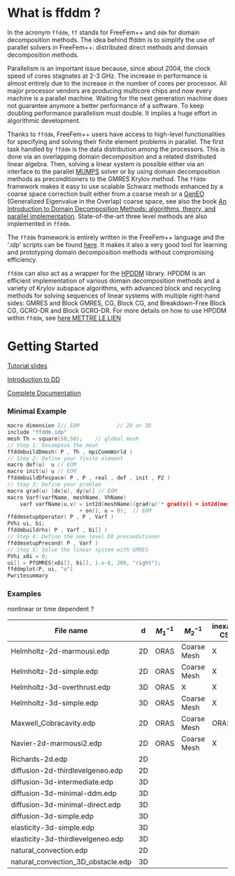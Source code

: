 # What is ffddm ?

In the acronym `ffddm`, `ff` stands for  FreeFem++ and `ddm` for domain decomposition methods. The idea behind ffddm is to simplify the use of parallel solvers in FreeFem++: distributed direct methods and domain decomposition methods.  

Parallelism is an important issue because, since about 2004, the clock speed of cores stagnates at 2-3 GHz. The increase in performance is almost entirely due to the increase in the number of cores per processor. All major processor vendors are producing multicore chips and now every machine is a parallel machine. Waiting for the next generation machine does not guarantee anymore a better performance of a software. To keep doubling performance parallelism must double. It implies a huge effort in algorithmic development. 

Thanks to `ffddm`, FreeFem++ users have access to high-level functionalities for specifying and solving their finite element problems in parallel. The first task handled by `ffddm` is the data distribution among the processors. This is done via an overlapping domain decomposition and a related distributed linear algebra. Then, solving a linear system is possible either via an interface to the parallel [MUMPS](http://mumps.enseeiht.fr/) solver or by using domain decomposition methods as preconditioners to the GMRES Krylov method. The `ffddm` framework makes it easy to use scalable Schwarz methods enhanced by a coarse space correction built either from a coarse mesh or a [GenEO](https://link.springer.com/article/10.1007%2Fs00211-013-0576-y#page-1) (Generalized Eigenvalue in the Overlap) coarse space, see also the book [An Introduction to Domain Decomposition Methods: algorithms, theory, and parallel implementation](http://bookstore.siam.org/ot144/). State-of-the-art three level methods are also implemented in `ffddm`.  

The `ffddm` framework is entirely written in the FreeFem++ language and the '.idp' scripts can be found [here](https://github.com/FreeFem/FreeFem-sources/tree/master/examples%2B%2B-ffddm). It makes it also a very good tool for learning and prototyping domain decomposition methods without compromising efficiency.

 `ffddm` can also act as a wrapper for the [HPDDM](https://github.com/hpddm/hpddm) library. HPDDM is an efficient implementation of various domain decomposition methods and a variety of Krylov subspace algorithms, with advanced block and recycling methods for solving sequences of linear systems with multiple right-hand sides: GMRES and Block GMRES, CG, Block CG, and Breakdown-Free Block CG, GCRO-DR and Block GCRO-DR. For more details on how to use HPDDM within `ffddm`, see [here METTRE LE LIEN](DOC)
 

# Getting Started

[Tutorial slides](doc/tutorial-slides.html)

[Introduction to DD](doc/introddm.md)

[Complete Documentation](doc/documentation.md)

### Minimal Example

```cpp
macro dimension 2// EOM            // 2D or 3D
include "ffddm.idp"
mesh Th = square(50,50);    // global mesh
// Step 1: Decompose the mesh
ffddmbuildDmesh( P , Th , mpiCommWorld )
// Step 2: Define your finite element
macro def(u)  u // EOM
macro init(u) u // EOM
ffddmbuildDfespace( P , P , real , def , init , P2 )
// Step 3: Define your problem
macro grad(u) [dx(u), dy(u)] // EOM
macro Varf(varfName, meshName, VhName)
    varf varfName(u,v) = int2d(meshName)(grad(u)'* grad(v)) + int2d(meshName)(1*v)
                       + on(1, u = 0);  // EOM
ffddmsetupOperator( P , P , Varf )
PVhi ui, bi;
ffddmbuildrhs( P , Varf , bi[] )
// Step 4: Define the one level DD preconditioner
ffddmsetupPrecond( P , Varf )
// Step 5: Solve the linear system with GMRES
PVhi x0i = 0;
ui[] = PfGMRES(x0i[], bi[], 1.e-6, 200, "right");
ffddmplot(P, ui, "u")
Pwritesummary
```

### Examples

nonlinear or time dependent ?

| File name                          | d   | $M^{-1}_1$ | $M^{-1}_2$  | inexact CS |
| ---------------------------------- | --- | ---------- | ----------- | ---------- |
| Helmholtz-2d-marmousi.edp          | 2D  | ORAS       | Coarse Mesh | X          |
| Helmholtz-2d-simple.edp            | 2D  | ORAS       | Coarse Mesh | X          |
| Helmholtz-3d-overthrust.edp        | 3D  | ORAS       | X           | X          |
| Helmholtz-3d-simple.edp            | 3D  | ORAS       | Coarse Mesh | X          |
| Maxwell_Cobracavity.edp            | 2D  | ORAS       | Coarse Mesh | ORAS       |
| Navier-2d-marmousi2.edp            | 2D  | ORAS       | Coarse Mesh | X          |
| Richards-2d.edp                    | 2D  |            |             |            |
| diffusion-2d-thirdlevelgeneo.edp   | 2D  |            |             |            |
| diffusion-3d-intermediate.edp      | 3D  |            |             |            |
| diffusion-3d-minimal-ddm.edp       | 3D  |            |             |            |
| diffusion-3d-minimal-direct.edp    | 3D  |            |             |            |
| diffusion-3d-simple.edp            | 3D  |            |             |            |
| elasticity-3d-simple.edp           | 3D  |            |             |            |
| elasticity-3d-thirdlevelgeneo.edp  | 3D  |            |             |            |
| natural_convection.edp             | 2D  |            |             |            |
| natural_convection_3D_obstacle.edp | 3D  |            |             |            |

